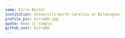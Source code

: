 ```yaml
---
name: Kirra Beitel
institution: University North Carolina at Wilmington
profile_pic: kirrabb.jpg
quote: Keep it simple.
github_user: kirrabb
---
```


